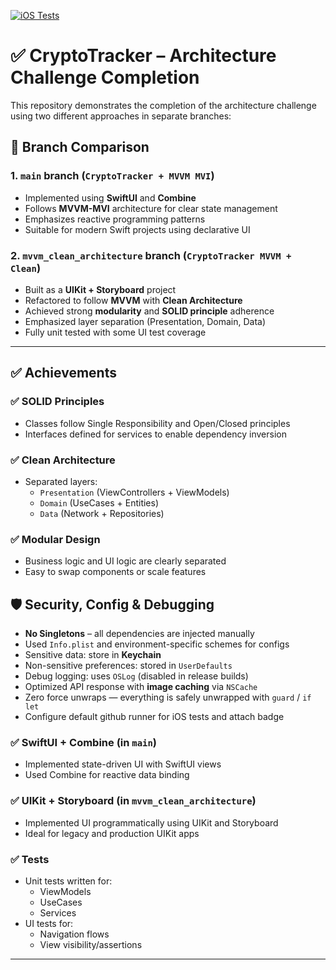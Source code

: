 [![iOS Tests](https://github.com/scubess/CryptoTracker/actions/workflows/ios.yml/badge.svg?branch=main)](https://github.com/scubess/CryptoTracker/actions/workflows/ios.yml)

# ✅ CryptoTracker – Architecture Challenge Completion

This repository demonstrates the completion of the architecture challenge using two different approaches in separate branches:

## 🔀 Branch Comparison

### 1. `main` branch (`CryptoTracker + MVVM MVI`)

- Implemented using **SwiftUI** and **Combine**
- Follows **MVVM-MVI** architecture for clear state management
- Emphasizes reactive programming patterns
- Suitable for modern Swift projects using declarative UI

### 2. `mvvm_clean_architecture` branch (`CryptoTracker MVVM + Clean`)

- Built as a **UIKit + Storyboard** project
- Refactored to follow **MVVM** with **Clean Architecture**
- Achieved strong **modularity** and **SOLID principle** adherence
- Emphasized layer separation (Presentation, Domain, Data)
- Fully unit tested with some UI test coverage

---

## ✅ Achievements

### ✅ SOLID Principles

- Classes follow Single Responsibility and Open/Closed principles
- Interfaces defined for services to enable dependency inversion

### ✅ Clean Architecture

- Separated layers:
  - `Presentation` (ViewControllers + ViewModels)
  - `Domain` (UseCases + Entities)
  - `Data` (Network + Repositories)

### ✅ Modular Design

- Business logic and UI logic are clearly separated
- Easy to swap components or scale features

## 🛡 Security, Config & Debugging

- **No Singletons** – all dependencies are injected manually
- Used `Info.plist` and environment-specific schemes for configs
- Sensitive data: store in **Keychain**
- Non-sensitive preferences: stored in `UserDefaults`
- Debug logging: uses `OSLog` (disabled in release builds)
- Optimized API response with **image caching** via `NSCache`
- Zero force unwraps — everything is safely unwrapped with `guard` / `if let`
- Configure default github runner for iOS tests and attach badge

### ✅ SwiftUI + Combine (in `main`)

- Implemented state-driven UI with SwiftUI views
- Used Combine for reactive data binding

### ✅ UIKit + Storyboard (in `mvvm_clean_architecture`)

- Implemented UI programmatically using UIKit and Storyboard
- Ideal for legacy and production UIKit apps

### ✅ Tests

- Unit tests written for:
  - ViewModels
  - UseCases
  - Services
- UI tests for:
  - Navigation flows
  - View visibility/assertions

---
